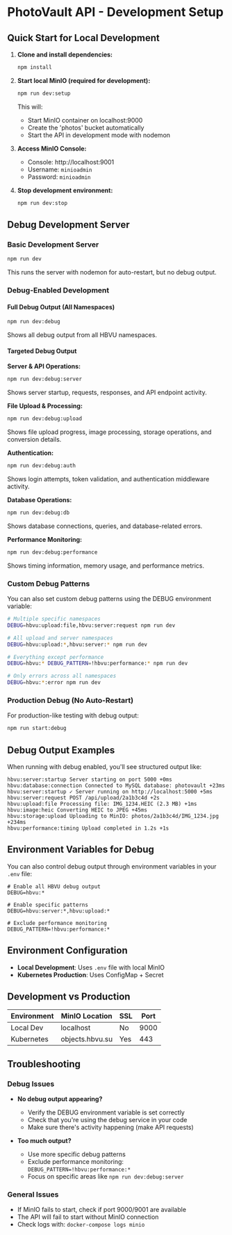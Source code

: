 # PhotoVault API - Development Setup

## Quick Start for Local Development

1. **Clone and install dependencies:**
   ```bash
   npm install
   ```

2. **Start local MinIO (required for development):**
   ```bash
   npm run dev:setup
   ```
   This will:
   - Start MinIO container on localhost:9000
   - Create the 'photos' bucket automatically
   - Start the API in development mode with nodemon

3. **Access MinIO Console:**
   - Console: http://localhost:9001
   - Username: `minioadmin`
   - Password: `minioadmin`

4. **Stop development environment:**
   ```bash
   npm run dev:stop
   ```

## Debug Development Server

### Basic Development Server
```bash
npm run dev
```
This runs the server with nodemon for auto-restart, but no debug output.

### Debug-Enabled Development

#### Full Debug Output (All Namespaces)
```bash
npm run dev:debug
```
Shows all debug output from all HBVU namespaces.

#### Targeted Debug Output

**Server & API Operations:**
```bash
npm run dev:debug:server
```
Shows server startup, requests, responses, and API endpoint activity.

**File Upload & Processing:**
```bash
npm run dev:debug:upload
```
Shows file upload progress, image processing, storage operations, and conversion details.

**Authentication:**
```bash
npm run dev:debug:auth
```
Shows login attempts, token validation, and authentication middleware activity.

**Database Operations:**
```bash
npm run dev:debug:db
```
Shows database connections, queries, and database-related errors.

**Performance Monitoring:**
```bash
npm run dev:debug:performance
```
Shows timing information, memory usage, and performance metrics.

### Custom Debug Patterns

You can also set custom debug patterns using the DEBUG environment variable:

```bash
# Multiple specific namespaces
DEBUG=hbvu:upload:file,hbvu:server:request npm run dev

# All upload and server namespaces
DEBUG=hbvu:upload:*,hbvu:server:* npm run dev

# Everything except performance
DEBUG=hbvu:* DEBUG_PATTERN=!hbvu:performance:* npm run dev

# Only errors across all namespaces
DEBUG=hbvu:*:error npm run dev
```

### Production Debug (No Auto-Restart)

For production-like testing with debug output:
```bash
npm run start:debug
```

## Debug Output Examples

When running with debug enabled, you'll see structured output like:

```
hbvu:server:startup Server starting on port 5000 +0ms
hbvu:database:connection Connected to MySQL database: photovault +23ms
hbvu:server:startup ✓ Server running on http://localhost:5000 +5ms
hbvu:server:request POST /api/upload/2a1b3c4d +2s
hbvu:upload:file Processing file: IMG_1234.HEIC (2.3 MB) +1ms
hbvu:image:heic Converting HEIC to JPEG +45ms
hbvu:storage:upload Uploading to MinIO: photos/2a1b3c4d/IMG_1234.jpg +234ms
hbvu:performance:timing Upload completed in 1.2s +1s
```

## Environment Variables for Debug

You can also control debug output through environment variables in your `.env` file:

```env
# Enable all HBVU debug output
DEBUG=hbvu:*

# Enable specific patterns
DEBUG=hbvu:server:*,hbvu:upload:*

# Exclude performance monitoring
DEBUG_PATTERN=!hbvu:performance:*
```

## Environment Configuration

- **Local Development**: Uses `.env` file with local MinIO
- **Kubernetes Production**: Uses ConfigMap + Secret

## Development vs Production

| Environment | MinIO Location | SSL | Port |
|-------------|---------------|-----|------|
| Local Dev   | localhost     | No  | 9000 |
| Kubernetes  | objects.hbvu.su | Yes | 443  |

## Troubleshooting

### Debug Issues
- **No debug output appearing?**
  - Verify the DEBUG environment variable is set correctly
  - Check that you're using the debug service in your code
  - Make sure there's activity happening (make API requests)

- **Too much output?**
  - Use more specific debug patterns
  - Exclude performance monitoring: `DEBUG_PATTERN=!hbvu:performance:*`
  - Focus on specific areas like `npm run dev:debug:server`

### General Issues
- If MinIO fails to start, check if port 9000/9001 are available
- The API will fail to start without MinIO connection
- Check logs with: `docker-compose logs minio`
